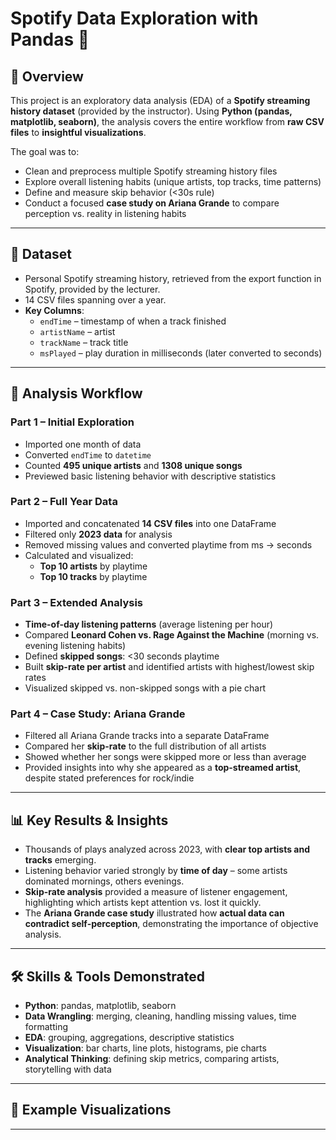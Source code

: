 # Spotify Data Exploration with Pandas 🎵  

## 📌 Overview  
This project is an exploratory data analysis (EDA) of a **Spotify streaming history dataset** (provided by the instructor). Using **Python (pandas, matplotlib, seaborn)**, the analysis covers the entire workflow from **raw CSV files** to **insightful visualizations**.  

The goal was to:  
- Clean and preprocess multiple Spotify streaming history files  
- Explore overall listening habits (unique artists, top tracks, time patterns)  
- Define and measure skip behavior (<30s rule)  
- Conduct a focused **case study on Ariana Grande** to compare perception vs. reality in listening habits    

---

## 📂 Dataset  
- Personal Spotify streaming history, retrieved from the export function in Spotify, provided by the lecturer.
- 14 CSV files spanning over a year.
- **Key Columns**:  
  - `endTime` – timestamp of when a track finished  
  - `artistName` – artist  
  - `trackName` – track title  
  - `msPlayed` – play duration in milliseconds (later converted to seconds)  

---

## 🔎 Analysis Workflow  

### Part 1 – Initial Exploration  
- Imported one month of data  
- Converted `endTime` to `datetime`  
- Counted **495 unique artists** and **1308 unique songs**  
- Previewed basic listening behavior with descriptive statistics  

### Part 2 – Full Year Data  
- Imported and concatenated **14 CSV files** into one DataFrame  
- Filtered only **2023 data** for analysis  
- Removed missing values and converted playtime from ms → seconds  
- Calculated and visualized:  
  - **Top 10 artists** by playtime  
  - **Top 10 tracks** by playtime  


### Part 3 – Extended Analysis  
- **Time-of-day listening patterns** (average listening per hour)  
- Compared **Leonard Cohen vs. Rage Against the Machine** (morning vs. evening listening habits)  
- Defined **skipped songs**: <30 seconds playtime  
- Built **skip-rate per artist** and identified artists with highest/lowest skip rates  
- Visualized skipped vs. non-skipped songs with a pie chart  

### Part 4 – Case Study: Ariana Grande  
- Filtered all Ariana Grande tracks into a separate DataFrame  
- Compared her **skip-rate** to the full distribution of all artists  
- Showed whether her songs were skipped more or less than average  
- Provided insights into why she appeared as a **top-streamed artist**, despite stated preferences for rock/indie  

---

## 📊 Key Results & Insights  
- Thousands of plays analyzed across 2023, with **clear top artists and tracks** emerging.  
- Listening behavior varied strongly by **time of day** – some artists dominated mornings, others evenings.  
- **Skip-rate analysis** provided a measure of listener engagement, highlighting which artists kept attention vs. lost it quickly.  
- The **Ariana Grande case study** illustrated how **actual data can contradict self-perception**, demonstrating the importance of objective analysis.  

---

## 🛠️ Skills & Tools Demonstrated  
- **Python**: pandas, matplotlib, seaborn  
- **Data Wrangling**: merging, cleaning, handling missing values, time formatting  
- **EDA**: grouping, aggregations, descriptive statistics  
- **Visualization**: bar charts, line plots, histograms, pie charts  
- **Analytical Thinking**: defining skip metrics, comparing artists, storytelling with data  

---

## 📸 Example Visualizations   

---

